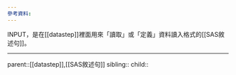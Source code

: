 ```yaml
---
參考資料:
---
```

INPUT，是在[[datastep]]裡面用來「讀取」或「定義」資料讀入格式的[[SAS敘述句]]。

- - -
parent::[[datastep]],[[SAS敘述句]]
sibling::
child::